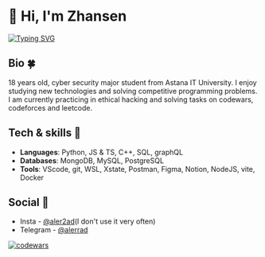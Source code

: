 # 👋 Hi, I'm Zhansen

[![Typing SVG](https://readme-typing-svg.demolab.com?font=Montserrat&weight=600&size=25&pause=700&color=F7EE2D&width=600&lines=a+CS+student+👨🏻‍🎓;a+graphic+designer+🎨;a+software+developer+👨🏻‍💻;a+problem+solver+✏️)](https://git.io/typing-svg)

## Bio 🍀
18 years old, cyber security major student from Astana IT University. I enjoy studying new technologies and solving competitive programming problems. I am currently practicing in ethical hacking and solving tasks on codewars, codeforces and leetcode.

## Tech & skills 💼
 - __Languages__: Python, JS & TS, C++, SQL, graphQL
 - __Databases__: MongoDB, MySQL, PostgreSQL
 - __Tools__: VScode, git, WSL, Xstate, Postman, Figma, Notion, NodeJS, vite, Docker

## Social 🔗
 - Insta - [@aler2ad](https://www.instagram.com/aler2ad/)(I don't use it very often)
 - Telegram - [@alerrad](https://t.me/Alerrad)

[![codewars](https://www.codewars.com/users/alerrad/badges/large)](https://www.codewars.com/users/alerrad)

